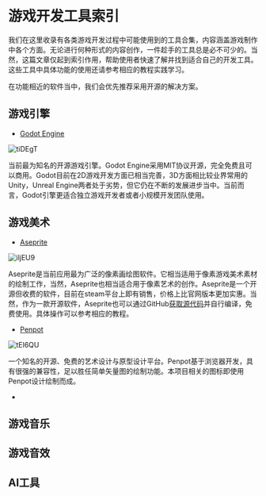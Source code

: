 # 游戏开发工具索引

我们在这里收录有各类游戏开发过程中可能使用到的工具合集，内容涵盖游戏制作中各个方面。无论进行何种形式的内容创作，一件趁手的工具总是必不可少的。当然，这篇文章仅起到索引作用，帮助使用者快速了解并找到适合自己的开发工具。这些工具中具体功能的使用还请参考相应的教程实践学习。

在功能相近的软件当中，我们会优先推荐采用开源的解决方案。

## 游戏引擎

* [Godot Engine](https://godotengine.org)

![tiDEgT](https://cdn.jsdelivr.net/gh/Yellow-GGG/Pics@main/tiDEgT.png)

当前最为知名的开源游戏引擎。Godot Engine采用MIT协议开源，完全免费且可以商用。Godot目前在2D游戏开发方面已相当完善，3D方面相比较业界常用的Unity，Unreal Engine两者处于劣势，但它仍在不断的发展进步当中。当前而言，Godot引擎更适合独立游戏开发者或者小规模开发团队使用。

## 游戏美术

* [Aseprite](https://aseprite.org)

![iljEU9](https://cdn.jsdelivr.net/gh/Yellow-GGG/Pics@main/iljEU9.png)

Aseprite是当前应用最为广泛的像素画绘图软件。它相当适用于像素游戏美术素材的绘制工作，当然，Aseprite也相当适合用于像素艺术的创作。Aseprite是一个开源但收费的软件，目前在steam平台上即有销售，价格上比官网版本更加实惠。当然，作为一款开源软件，Aseprite也可以通过GitHub[获取源代码](https://github.com/aseprite/aseprite/)并自行编译，免费使用。具体操作可以参考相应的教程。

* [Penpot](https://design.penpot.app)

![tEl6QU](https://cdn.jsdelivr.net/gh/Yellow-GGG/Pics@main/tEl6QU.jpg)

一个知名的开源、免费的艺术设计与原型设计平台。Penpot基于浏览器开发，具有很强的兼容性，足以胜任简单矢量图的绘制功能。本项目相关的图标即使用Penpot设计绘制而成。

* []()



## 游戏音乐

## 游戏音效

## AI工具